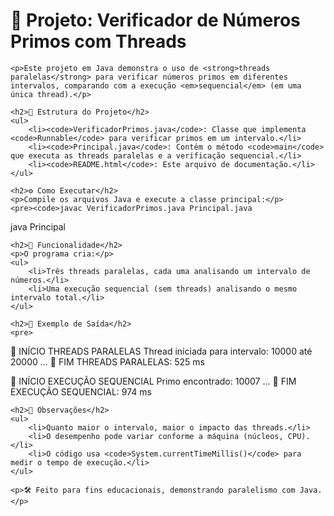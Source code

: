 <body>
    <h1>🧮 Projeto: Verificador de Números Primos com Threads</h1>

    <p>Este projeto em Java demonstra o uso de <strong>threads paralelas</strong> para verificar números primos em diferentes intervalos, comparando com a execução <em>sequencial</em> (em uma única thread).</p>

    <h2>📁 Estrutura do Projeto</h2>
    <ul>
        <li><code>VerificadorPrimos.java</code>: Classe que implementa <code>Runnable</code> para verificar primos em um intervalo.</li>
        <li><code>Principal.java</code>: Contém o método <code>main</code> que executa as threads paralelas e a verificação sequencial.</li>
        <li><code>README.html</code>: Este arquivo de documentação.</li>
    </ul>

    <h2>⚙️ Como Executar</h2>
    <p>Compile os arquivos Java e execute a classe principal:</p>
    <pre><code>javac VerificadorPrimos.java Principal.java
java Principal</code></pre>

    <h2>🚀 Funcionalidade</h2>
    <p>O programa cria:</p>
    <ul>
        <li>Três threads paralelas, cada uma analisando um intervalo de números.</li>
        <li>Uma execução sequencial (sem threads) analisando o mesmo intervalo total.</li>
    </ul>

    <h2>🧪 Exemplo de Saída</h2>
    <pre>
🧵 INÍCIO THREADS PARALELAS
Thread iniciada para intervalo: 10000 até 20000
...
🧵 FIM THREADS PARALELAS: 525 ms

🧮 INÍCIO EXECUÇÃO SEQUENCIAL
Primo encontrado: 10007
...
🧮 FIM EXECUÇÃO SEQUENCIAL: 974 ms
    </pre>

    <h2>📌 Observações</h2>
    <ul>
        <li>Quanto maior o intervalo, maior o impacto das threads.</li>
        <li>O desempenho pode variar conforme a máquina (núcleos, CPU).</li>
        <li>O código usa <code>System.currentTimeMillis()</code> para medir o tempo de execução.</li>
    </ul>

    <p>🛠️ Feito para fins educacionais, demonstrando paralelismo com Java.</p>
</body>

